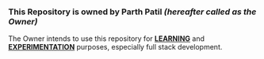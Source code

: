 ### This Repository is owned by Parth Patil *(hereafter called as the Owner)*
The Owner intends to use this repository for <ins>**LEARNING**</ins> and <ins>**EXPERIMENTATION**</ins> purposes, especially full stack development.
